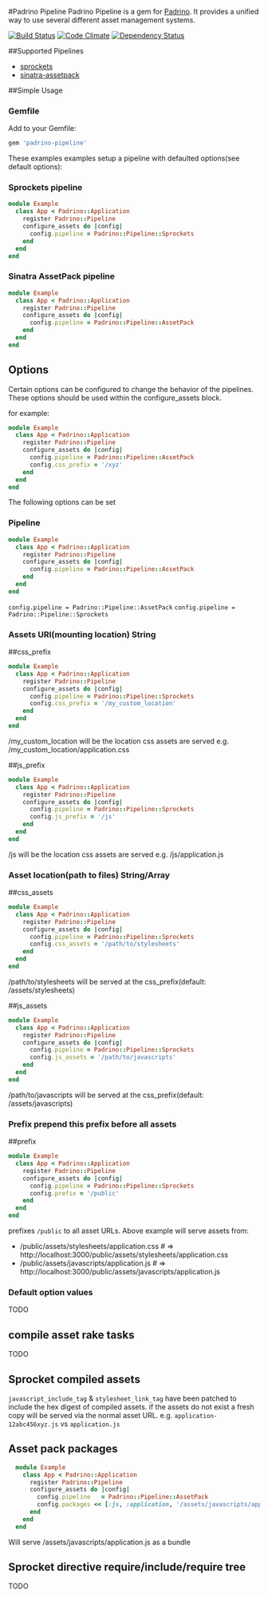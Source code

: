 #Padrino Pipeline
Padrino Pipeline is a gem for [Padrino](http://www.padrinorb.com).  It provides 
a unified way to use several different asset management systems.

[![Build Status](https://travis-ci.org/Ortuna/padrino-pipeline.png?branch=master)](https://travis-ci.org/Ortuna/padrino-pipeline)
[![Code Climate](https://codeclimate.com/github/Ortuna/padrino-pipeline.png)](https://codeclimate.com/github/Ortuna/padrino-pipeline)
[![Dependency Status](https://gemnasium.com/Ortuna/padrino-pipeline.png)](https://gemnasium.com/Ortuna/padrino-pipeline)


##Supported Pipelines
- [sprockets](https://github.com/sstephenson/sprockets)
- [sinatra-assetpack](https://github.com/rstacruz/sinatra-assetpack)

##Simple Usage

### Gemfile
Add to your Gemfile:
```ruby
gem 'padrino-pipeline'
```

These examples examples setup a pipeline with defaulted options(see default options):

### Sprockets pipeline
```ruby
module Example
  class App < Padrino::Application
    register Padrino::Pipeline
    configure_assets do |config|
      config.pipeline = Padrino::Pipeline::Sprockets
    end
  end
end
```

### Sinatra AssetPack pipeline
```ruby
module Example
  class App < Padrino::Application
    register Padrino::Pipeline
    configure_assets do |config|
      config.pipeline = Padrino::Pipeline::AssetPack
    end
  end
end
```

## Options
Certain options can be configured to change the behavior of the pipelines.
These options should be used within the configure_assets block.

for example:
```ruby
module Example
  class App < Padrino::Application
    register Padrino::Pipeline
    configure_assets do |config|
      config.pipeline = Padrino::Pipeline::AssetPack
      config.css_prefix = '/xyz'
    end
  end
end
```

The following options can be set

### Pipeline
```ruby
module Example
  class App < Padrino::Application
    register Padrino::Pipeline
    configure_assets do |config|
      config.pipeline = Padrino::Pipeline::AssetPack
    end
  end
end
```

`config.pipeline = Padrino::Pipeline::AssetPack`
`config.pipeline = Padrino::Pipeline::Sprockets`

### Assets URI(mounting location) String

##css_prefix
```ruby
module Example
  class App < Padrino::Application
    register Padrino::Pipeline
    configure_assets do |config|
      config.pipeline = Padrino::Pipeline::Sprockets
      config.css_prefix = '/my_custom_location'
    end
  end
end
```
/my_custom_location will be the location css assets are served 
e.g. /my_custom_location/application.css

##js_prefix
```ruby
module Example
  class App < Padrino::Application
    register Padrino::Pipeline
    configure_assets do |config|
      config.pipeline = Padrino::Pipeline::Sprockets
      config.js_prefix = '/js'
    end
  end
end
```
/js will be the location css assets are served 
e.g. /js/application.js

### Asset location(path to files) String/Array
##css_assets
```ruby
module Example
  class App < Padrino::Application
    register Padrino::Pipeline
    configure_assets do |config|
      config.pipeline = Padrino::Pipeline::Sprockets
      config.css_assets = '/path/to/stylesheets'
    end
  end
end
```
/path/to/stylesheets will be served at the css_prefix(default: /assets/stylesheets)

##js_assets
```ruby
module Example
  class App < Padrino::Application
    register Padrino::Pipeline
    configure_assets do |config|
      config.pipeline = Padrino::Pipeline::Sprockets
      config.js_assets = '/path/to/javascripts'
    end
  end
end
```
/path/to/javascripts will be served at the css_prefix(default: /assets/javascripts)

### Prefix prepend this prefix before all assets
##prefix
```ruby
module Example
  class App < Padrino::Application
    register Padrino::Pipeline
    configure_assets do |config|
      config.pipeline = Padrino::Pipeline::Sprockets
      config.prefix = '/public'
    end
  end
end
```
prefixes `/public` to all asset URLs.  Above example will serve assets from:
- /public/assets/stylesheets/application.css # => http://localhost:3000/public/assets/stylesheets/application.css
- /public/assets/javascripts/application.js # => http://localhost:3000/public/assets/javascripts/application.js

### Default option values
TODO

## compile asset rake tasks
TODO

## Sprocket compiled assets
`javascript_include_tag` & `stylesheet_link_tag` have been patched to include the hex digest of compiled assets.
if the assets do not exist a fresh copy will be served via the normal asset URL.
e.g. `application-12abc456xyz.js` vs `application.js`

## Asset pack packages
```ruby
  module Example
    class App < Padrino::Application
      register Padrino::Pipeline
      configure_assets do |config|
        config.pipeline   = Padrino::Pipeline::AssetPack
        config.packages << [:js, :application, '/assets/javascripts/application.js', ['/assets/javascripts/*.js']]
      end
    end
  end
```
Will serve /assets/javascripts/application.js as a bundle

## Sprocket directive require/include/require tree
TODO

